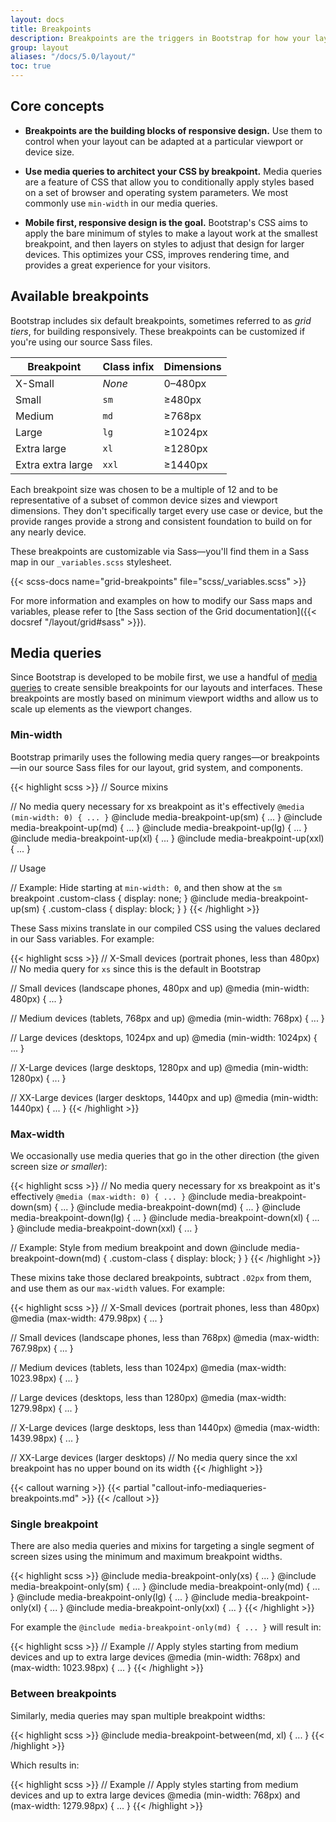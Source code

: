 ```yaml
---
layout: docs
title: Breakpoints
description: Breakpoints are the triggers in Bootstrap for how your layout responsive changes across device or viewport sizes.
group: layout
aliases: "/docs/5.0/layout/"
toc: true
---
```


## Core concepts

- **Breakpoints are the building blocks of responsive design.** Use them to control when your layout can be adapted at a particular viewport or device size.

- **Use media queries to architect your CSS by breakpoint.** Media queries are a feature of CSS that allow you to conditionally apply styles based on a set of browser and operating system parameters. We most commonly use `min-width` in our media queries.

- **Mobile first, responsive design is the goal.** Bootstrap's CSS aims to apply the bare minimum of styles to make a layout work at the smallest breakpoint, and then layers on styles to adjust that design for larger devices. This optimizes your CSS, improves rendering time, and provides a great experience for your visitors.

## Available breakpoints

Bootstrap includes six default breakpoints, sometimes referred to as _grid tiers_, for building responsively. These breakpoints can be customized if you're using our source Sass files.

<table class="table">
  <thead>
    <tr>
      <th>Breakpoint</th>
      <th>Class infix</th>
      <th>Dimensions</th>
    </tr>
  </thead>
  <tbody>
    <tr>
      <td>X-Small</td>
      <td><em>None</em></td>
      <td>0–480px</td>
    </tr>
    <tr>
      <td>Small</td>
      <td><code>sm</code></td>
      <td>&ge;480px</td>
    </tr>
    <tr>
      <td>Medium</td>
      <td><code>md</code></td>
      <td>&ge;768px</td>
    </tr>
    <tr>
      <td>Large</td>
      <td><code>lg</code></td>
      <td>&ge;1024px</td>
    </tr>
    <tr>
      <td>Extra large</td>
      <td><code>xl</code></td>
      <td>&ge;1280px</td>
    </tr>
    <tr>
      <td>Extra extra large</td>
      <td><code>xxl</code></td>
      <td>&ge;1440px</td>
    </tr>
  </tbody>
</table>

Each breakpoint size was chosen to be a multiple of 12 and to be representative of a subset of common device sizes and viewport dimensions. They don't specifically target every use case or device, but the provide ranges provide a strong and consistent foundation to build on for any nearly device.

These breakpoints are customizable via Sass—you'll find them in a Sass map in our `_variables.scss` stylesheet.

{{< scss-docs name="grid-breakpoints" file="scss/_variables.scss" >}}

For more information and examples on how to modify our Sass maps and variables, please refer to [the Sass section of the Grid documentation]({{< docsref "/layout/grid#sass" >}}).

## Media queries

Since Bootstrap is developed to be mobile first, we use a handful of [media queries](https://developer.mozilla.org/en-US/docs/Web/CSS/Media_Queries/Using_media_queries) to create sensible breakpoints for our layouts and interfaces. These breakpoints are mostly based on minimum viewport widths and allow us to scale up elements as the viewport changes.

### Min-width

Bootstrap primarily uses the following media query ranges—or breakpoints—in our source Sass files for our layout, grid system, and components.

{{< highlight scss >}}
// Source mixins

// No media query necessary for xs breakpoint as it's effectively `@media (min-width: 0) { ... }`
@include media-breakpoint-up(sm) { ... }
@include media-breakpoint-up(md) { ... }
@include media-breakpoint-up(lg) { ... }
@include media-breakpoint-up(xl) { ... }
@include media-breakpoint-up(xxl) { ... }

// Usage

// Example: Hide starting at `min-width: 0`, and then show at the `sm` breakpoint
.custom-class {
  display: none;
}
@include media-breakpoint-up(sm) {
  .custom-class {
    display: block;
  }
}
{{< /highlight >}}

These Sass mixins translate in our compiled CSS using the values declared in our Sass variables. For example:

{{< highlight scss >}}
// X-Small devices (portrait phones, less than 480px)
// No media query for `xs` since this is the default in Bootstrap

// Small devices (landscape phones, 480px and up)
@media (min-width: 480px) { ... }

// Medium devices (tablets, 768px and up)
@media (min-width: 768px) { ... }

// Large devices (desktops, 1024px and up)
@media (min-width: 1024px) { ... }

// X-Large devices (large desktops, 1280px and up)
@media (min-width: 1280px) { ... }

// XX-Large devices (larger desktops, 1440px and up)
@media (min-width: 1440px) { ... }
{{< /highlight >}}

### Max-width

We occasionally use media queries that go in the other direction (the given screen size *or smaller*):

{{< highlight scss >}}
// No media query necessary for xs breakpoint as it's effectively `@media (max-width: 0) { ... }`
@include media-breakpoint-down(sm) { ... }
@include media-breakpoint-down(md) { ... }
@include media-breakpoint-down(lg) { ... }
@include media-breakpoint-down(xl) { ... }
@include media-breakpoint-down(xxl) { ... }

// Example: Style from medium breakpoint and down
@include media-breakpoint-down(md) {
  .custom-class {
    display: block;
  }
}
{{< /highlight >}}

These mixins take those declared breakpoints, subtract `.02px` from them, and use them as our `max-width` values. For example:

{{< highlight scss >}}
// X-Small devices (portrait phones, less than 480px)
@media (max-width: 479.98px) { ... }

// Small devices (landscape phones, less than 768px)
@media (max-width: 767.98px) { ... }

// Medium devices (tablets, less than 1024px)
@media (max-width: 1023.98px) { ... }

// Large devices (desktops, less than 1280px)
@media (max-width: 1279.98px) { ... }

// X-Large devices (large desktops, less than 1440px)
@media (max-width: 1439.98px) { ... }

// XX-Large devices (larger desktops)
// No media query since the xxl breakpoint has no upper bound on its width
{{< /highlight >}}

{{< callout warning >}}
{{< partial "callout-info-mediaqueries-breakpoints.md" >}}
{{< /callout >}}

### Single breakpoint

There are also media queries and mixins for targeting a single segment of screen sizes using the minimum and maximum breakpoint widths.

{{< highlight scss >}}
@include media-breakpoint-only(xs) { ... }
@include media-breakpoint-only(sm) { ... }
@include media-breakpoint-only(md) { ... }
@include media-breakpoint-only(lg) { ... }
@include media-breakpoint-only(xl) { ... }
@include media-breakpoint-only(xxl) { ... }
{{< /highlight >}}

For example the `@include media-breakpoint-only(md) { ... }` will result in:

{{< highlight scss >}}
// Example
// Apply styles starting from medium devices and up to extra large devices
@media (min-width: 768px) and (max-width: 1023.98px) { ... }
{{< /highlight >}}

### Between breakpoints

Similarly, media queries may span multiple breakpoint widths:

{{< highlight scss >}}
@include media-breakpoint-between(md, xl) { ... }
{{< /highlight >}}

Which results in:

{{< highlight scss >}}
// Example
// Apply styles starting from medium devices and up to extra large devices
@media (min-width: 768px) and (max-width: 1279.98px) { ... }
{{< /highlight >}}
